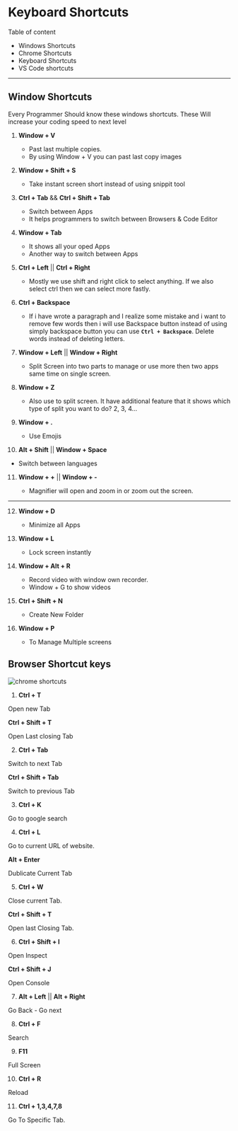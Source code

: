 # Keyboard Shortcuts

Table of content

- Windows Shortcuts
- Chrome Shortcuts
- Keyboard Shortcuts
- VS Code shortcuts



***


## Window Shortcuts



Every Programmer Should know these windows shortcuts. These Will increase your coding speed to next level

1. **Window + V**

   - Past last multiple copies.
   - By using Window + V you can past last copy images

2. **Window + Shift + S**

   - Take instant screen short instead of using snippit tool

3. **Ctrl + Tab** && **Ctrl + Shift + Tab**

   - Switch between Apps
   - It helps programmers to switch between Browsers & Code Editor

4. **Window + Tab**

   - It shows all your oped Apps
   - Another way to switch between Apps

5. **Ctrl + Left** || **Ctrl + Right**

   - Mostly we use shift and right click to select anything. If we also select ctrl then we can select more fastly.

6. **Ctrl + Backspace**

   - If i have wrote a paragraph and I realize some mistake and i want to remove few words then i will use Backspace button instead of using simply backspace button you can use **`Ctrl + Backspace`**. Delete words instead of deleting letters.

7. **Window + Left** || **Window + Right**

   - Split Screen into two parts to manage or use more then two apps same time on single screen. 

8. **Window + Z**

   - Also use to split screen. It have additional feature that it shows which type of split you want to do? 2, 3, 4...

9. **Window + .**

   - Use Emojis

10. **Alt + Shift** || **Window + Space**

   - Switch between languages

11. **Window + +** || **Window + -**

    - Magnifier will open and zoom in or zoom out the screen. 

---

12. **Window + D**

    - Minimize all Apps 

13. **Window + L**

    - Lock screen instantly

14. **Window + Alt + R**

    -  Record video with window own recorder. 
    - Window + G to show videos

15. **Ctrl + Shift + N**

    - Create New Folder

16. **Window + P**
    - To Manage Multiple screens





## Browser Shortcut keys

![chrome shortcuts](https://github.com/ahsan-chy/Shortcuts-for-window/assets/85479513/bfcd48b9-b83a-4baa-a183-99543d1342bd)


1. **Ctrl + T**

Open new Tab

**Ctrl + Shift + T**

Open Last closing Tab


2. **Ctrl + Tab**

Switch to next Tab

**Ctrl + Shift + Tab**

Switch to previous Tab


3. **Ctrl + K**

Go to google search

4. **Ctrl + L**

Go to  current URL of website.

**Alt + Enter**

Dublicate Current Tab

5. **Ctrl + W**

Close current Tab.

**Ctrl + Shift + T**

Open last Closing Tab.


6. **Ctrl + Shift + I**

Open Inspect

**Ctrl + Shift + J**

Open Console

7. **Alt + Left** || **Alt + Right**

Go Back - Go next 


8. **Ctrl + F**

Search


9. **F11**

Full Screen 

10. **Ctrl + R**

Reload

11. **Ctrl + 1,3,4,7,8**

Go To Specific Tab. 



